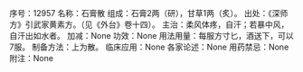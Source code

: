 序号：12957
名称：石膏散
组成：石膏2两（研），甘草1两（炙）。
出处：《深师方》引武家黄素方。（见《外台》卷十四）。
主治：柔风体疼，自汗；若暴中风，自汗出如水者。
加减：None
功效：None
用法用量：每服方寸匕，酒送下，可以7服。
制备方法：上为散。
临床应用：None
各家论述：None
用药禁忌：None
附注：None
